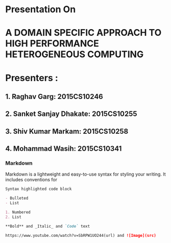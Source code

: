 # Presentation On
# A DOMAIN SPECIFIC APPROACH TO HIGH PERFORMANCE HETEROGENEOUS COMPUTING
# Presenters :
## 1. Raghav Garg: 2015CS10246
## 2. Sanket Sanjay Dhakate: 2015CS10255
## 3. Shiv Kumar Markam: 2015CS10258
## 4. Mohammad Wasih: 2015CS10341


### Markdown

Markdown is a lightweight and easy-to-use syntax for styling your writing. It includes conventions for

```markdown
Syntax highlighted code block

- Bulleted
- List

1. Numbered
2. List

**Bold** and _Italic_ and `Code` text

https://www.youtube.com/watch?v=SbRPW1UO244(url) and ![Image](src)
```
